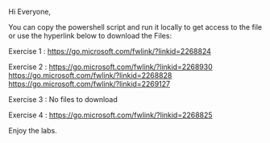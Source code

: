Hi Everyone,

You can copy the powershell script and run it locally to get access to the file or use the hyperlink below to download the Files:

Exercise 1 :
https://go.microsoft.com/fwlink/?linkid=2268824

Exercise 2 :
https://go.microsoft.com/fwlink/?linkid=2268930
https://go.microsoft.com/fwlink/?linkid=2268828
https://go.microsoft.com/fwlink/?linkid=2269127

Exercise 3 : 
No files to download

Exercise 4 :
https://go.microsoft.com/fwlink/?linkid=2268825

Enjoy the labs.
